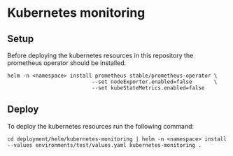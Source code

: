 # Kubernetes monitoring

## Setup

Before deploying the kubernetes resources in this repository the prometheus operator should be installed.

```
helm -n <namespace> install prometheus stable/prometheus-operator \
                           --set nodeExporter.enabled=false       \
                           --set kubeStateMetrics.enabled=false
```

## Deploy

To deploy the kubernetes resources run the following command:

```cd deployment/helm/kubernetes-monitoring | helm -n <namespace> install --values environments/test/values.yaml kubernetes-monitoring .```
